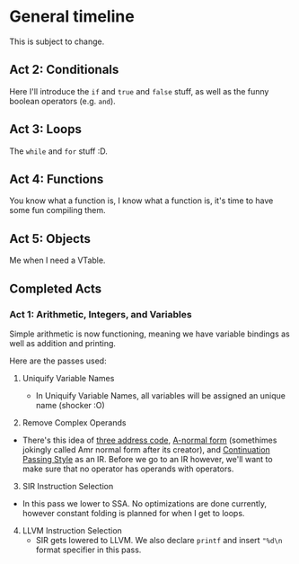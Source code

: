 # General timeline

This is subject to change.

## Act 2: Conditionals
Here I'll introduce the `if` and `true` and `false` stuff, as well as the funny boolean operators (e.g. `and`).

## Act 3: Loops
The `while` and `for` stuff :D.

## Act 4: Functions
You know what a function is, I know what a function is, it's time to have some fun compiling them.

## Act 5: Objects
Me when I need a VTable.

## Completed Acts

###  Act 1: Arithmetic, Integers, and Variables
Simple arithmetic is now functioning, meaning we have variable bindings as well as addition and printing.

Here are the passes used:
1. Uniquify Variable Names
    - In Uniquify Variable Names, all variables will be assigned an unique name (shocker :O)

2. Remove Complex Operands
- There's this idea of [three address code](https://en.wikipedia.org/wiki/Three-address_code), [A-normal form](https://en.wikipedia.org/wiki/A-normal_form) (somethimes jokingly called Amr normal form after its creator), and [Continuation Passing Style](https://en.wikipedia.org/wiki/Continuation-passing_style) as an IR. Before we go to an IR however, we'll want to make sure that no operator has operands with operators.

3.  SIR Instruction Selection
- In this pass we lower to SSA. No optimizations are done currently, however constant folding is planned for when I get to loops.
4. LLVM Instruction Selection
    - SIR gets lowered to LLVM. We also declare `printf` and insert `"%d\n` format specifier in this pass.